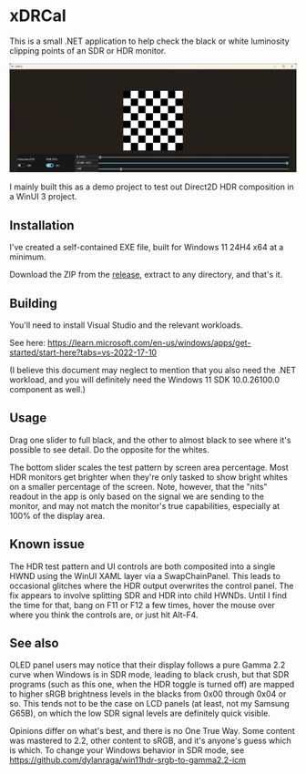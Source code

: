 # xDRCal

This is a small .NET application to help check the black or white luminosity clipping points of an SDR or HDR monitor.

![Screenshot](https://github.com/nbryant42/xDRCal/blob/main/screenshot.png?raw=true)

I mainly built this as a demo project to test out Direct2D HDR composition in a WinUI 3 project.

## Installation

I've created a self-contained EXE file, built for Windows 11 24H4 x64 at a minimum.

Download the ZIP from the [release](https://github.com/nbryant42/xDRCal/releases), extract to any directory, and that's it.

## Building

You'll need to install Visual Studio and the relevant workloads.

See here: https://learn.microsoft.com/en-us/windows/apps/get-started/start-here?tabs=vs-2022-17-10

(I believe this document may neglect to mention that you also need the .NET workload, and you will definitely need the Windows 11 SDK 10.0.26100.0 component as well.)

## Usage

Drag one slider to full black, and the other to almost black to see where it's possible to see detail. Do the opposite for the whites.

The bottom slider scales the test pattern by screen area percentage. Most HDR monitors get brighter when they're only tasked to show bright whites on a smaller percentage of the screen. Note, however, that the "nits" readout in the app is only based on the signal we are sending to the monitor, and may not match the monitor's true capabilities, especially at 100% of the display area.

## Known issue

The HDR test pattern and UI controls are both composited into a single HWND using the WinUI XAML layer via a SwapChainPanel. This leads to occasional glitches where the HDR output overwrites the control panel. The fix appears to involve splitting SDR and HDR into child HWNDs. Until I find the time for that, bang on F11 or F12 a few times, hover the mouse over where you think the controls are, or just hit Alt-F4.

## See also

OLED panel users may notice that their display follows a pure Gamma 2.2 curve when Windows is in SDR mode, leading to black crush, but that SDR programs (such as this one, when the HDR toggle is turned off) are mapped to higher sRGB brightness levels in the blacks from 0x00 through 0x04 or so. This tends not to be the case on LCD panels (at least, not my Samsung G65B), on which the low SDR signal levels are definitely quick visible.

Opinions differ on what's best, and there is no One True Way. Some content was mastered to 2.2, other content to sRGB, and it's anyone's guess which is which. To change your Windows behavior in SDR mode, see https://github.com/dylanraga/win11hdr-srgb-to-gamma2.2-icm